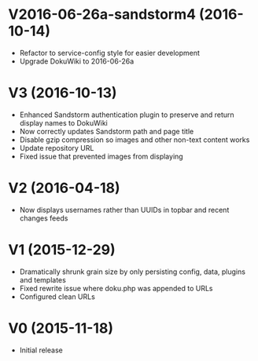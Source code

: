 # V2016-06-26a-sandstorm4 (2016-10-14)

 * Refactor to service-config style for easier development
 * Upgrade DokuWiki to 2016-06-26a

# V3 (2016-10-13)

 * Enhanced Sandstorm authentication plugin to preserve and return display names to DokuWiki
 * Now correctly updates Sandstorm path and page title
 * Disable gzip compression so images and other non-text content works
 * Update repository URL
 * Fixed issue that prevented images from displaying

# V2 (2016-04-18)

 * Now displays usernames rather than UUIDs in topbar and recent changes feeds

# V1 (2015-12-29)

 * Dramatically shrunk grain size by only persisting config, data, plugins and templates
 * Fixed rewrite issue where doku.php was appended to URLs
 * Configured clean URLs

# V0 (2015-11-18)

 * Initial release
